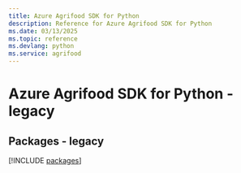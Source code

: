 ```yaml
---
title: Azure Agrifood SDK for Python
description: Reference for Azure Agrifood SDK for Python
ms.date: 03/13/2025
ms.topic: reference
ms.devlang: python
ms.service: agrifood
---
```

# Azure Agrifood SDK for Python - legacy
## Packages - legacy
[!INCLUDE [packages](agrifood-index.md)]